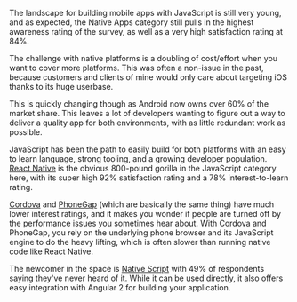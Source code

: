 The landscape for building mobile apps with JavaScript is still very young, and as expected, the Native Apps category still pulls in the highest awareness rating of the survey, as well as a very high satisfaction rating at 84%. 

The challenge with native platforms is a doubling of cost/effort when you want to cover more platforms. This was often a non-issue in the past, because customers and clients of mine would only care about targeting iOS thanks to its huge userbase. 

This is quickly changing though as Android now owns over 60% of the market share. This leaves a lot of developers wanting to figure out a way to deliver a quality app for both environments, with as little redundant work as possible.

JavaScript has been the path to easily build for both platforms with an easy to learn language, strong tooling, and a growing developer population. [React Native](https://facebook.github.io/react-native/) is the obvious 800-pound gorilla in the JavaScript category here, with its super high 92% satisfaction rating and a 78% interest-to-learn rating. 

[Cordova](https://cordova.apache.org/) and [PhoneGap](http://phonegap.com/) (which are basically the same thing) have much lower interest ratings, and it makes you wonder if people are turned off by the performance issues you sometimes hear about. With Cordova and PhoneGap, you rely on the underlying phone browser and its JavaScript engine to do the heavy lifting, which is often slower than running native code like React Native.

The newcomer in the space is [Native Script](https://www.nativescript.org/) with 49% of respondents saying they've never heard of it. While it can be used directly, it also offers easy integration with Angular 2 for building your application. 